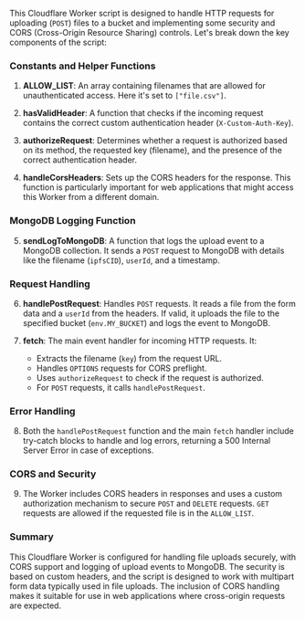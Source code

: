 This Cloudflare Worker script is designed to handle HTTP requests for uploading (`POST`) files to a bucket and implementing some security and CORS (Cross-Origin Resource Sharing) controls. Let's break down the key components of the script:

### Constants and Helper Functions

1. **ALLOW_LIST**: An array containing filenames that are allowed for unauthenticated access. Here it's set to `["file.csv"]`.

2. **hasValidHeader**: A function that checks if the incoming request contains the correct custom authentication header (`X-Custom-Auth-Key`).

3. **authorizeRequest**: Determines whether a request is authorized based on its method, the requested key (filename), and the presence of the correct authentication header.

4. **handleCorsHeaders**: Sets up the CORS headers for the response. This function is particularly important for web applications that might access this Worker from a different domain.

### MongoDB Logging Function

5. **sendLogToMongoDB**: A function that logs the upload event to a MongoDB collection. It sends a `POST` request to MongoDB with details like the filename (`ipfsCID`), `userId`, and a timestamp.

### Request Handling

6. **handlePostRequest**: Handles `POST` requests. It reads a file from the form data and a `userId` from the headers. If valid, it uploads the file to the specified bucket (`env.MY_BUCKET`) and logs the event to MongoDB.

7. **fetch**: The main event handler for incoming HTTP requests. It:
   - Extracts the filename (`key`) from the request URL.
   - Handles `OPTIONS` requests for CORS preflight.
   - Uses `authorizeRequest` to check if the request is authorized.
   - For `POST` requests, it calls `handlePostRequest`.

### Error Handling

8. Both the `handlePostRequest` function and the main `fetch` handler include try-catch blocks to handle and log errors, returning a 500 Internal Server Error in case of exceptions.

### CORS and Security

9. The Worker includes CORS headers in responses and uses a custom authorization mechanism to secure `POST` and `DELETE` requests. `GET` requests are allowed if the requested file is in the `ALLOW_LIST`.

### Summary

This Cloudflare Worker is configured for handling file uploads securely, with CORS support and logging of upload events to MongoDB. The security is based on custom headers, and the script is designed to work with multipart form data typically used in file uploads. The inclusion of CORS handling makes it suitable for use in web applications where cross-origin requests are expected.